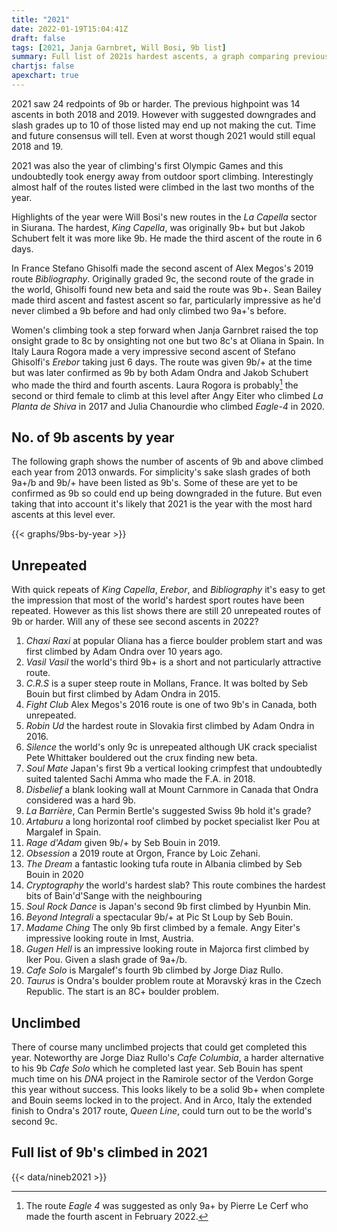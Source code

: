 ```yaml
---
title: "2021"
date: 2022-01-19T15:04:41Z
draft: false
tags: [2021, Janja Garnbret, Will Bosi, 9b list]
summary: Full list of 2021s hardest ascents, a graph comparing previous years, a list of unrepeated 9b's, and a look at a few of the ongoing projects.
chartjs: false
apexchart: true
---
```


2021 saw 24 redpoints of 9b or harder. The previous highpoint was 14 ascents in both 2018 and 2019. However with suggested downgrades and slash grades up to 10 of those listed may end up not making the cut. Time and future consensus will tell. Even at worst though 2021 would still equal 2018 and 19.

2021 was also the year of climbing's first Olympic Games and this undoubtedly took energy away from outdoor sport climbing. Interestingly almost half of the routes listed were climbed in the last two months of the year.

Highlights of the year were Will Bosi's new routes in the *La Capella* sector in Siurana. The hardest, *King Capella*, was originally 9b+ but  but Jakob Schubert felt it was more like 9b. He made the third ascent of the route in 6 days.

In France Stefano Ghisolfi made the second ascent of Alex Megos's 2019 route *Bibliography*. Originally graded 9c, the second route of the grade in the world, Ghisolfi found new beta and said the route was 9b+. Sean Bailey made third ascent and fastest ascent so far, particularly impressive as he'd never climbed a 9b before and had only climbed two 9a+'s before.

Women's climbing took a step forward when Janja Garnbret raised the top onsight grade to 8c by onsighting not one but two 8c's at Oliana in Spain. In Italy Laura Rogora made a very impressive second ascent of Stefano Ghisolfi's *Erebor* taking just 6 days. The route was given 9b/+ at the time but was later confirmed as 9b by both Adam Ondra and Jakob Schubert who made the third and fourth ascents. Laura Rogora is probably[^1] the second or third female to climb at this level after Angy Eiter who climbed *La Planta de Shiva* in 2017 and Julia Chanourdie who climbed *Eagle-4* in 2020.

## No. of 9b ascents by year

The following graph shows the number of ascents of 9b and above climbed each year from 2013 onwards. For simplicity's sake slash grades of both 9a+/b and 9b/+ have been listed as 9b's. Some of these are yet to be confirmed as 9b so could end up being downgraded in the future. But even taking that into account it's likely that 2021 is the year with the most hard ascents at this level ever.

{{< graphs/9bs-by-year >}}


## Unrepeated

With quick repeats of *King Capella*, *Erebor*, and *Bibliography* it's easy to get the impression that most of the world's hardest sport routes have been repeated. However as this list shows there are still 20 unrepeated routes of 9b or harder. Will any of these see second ascents in 2022?

1. *Chaxi Raxi* at popular Oliana has a fierce boulder problem start and was first climbed by Adam Ondra over 10 years ago.
2. *Vasil Vasil* the world's third 9b+ is a short and not particularly attractive route.
3. *C.R.S* is a super steep route in Mollans, France. It was bolted by Seb Bouin but first climbed by Adam Ondra in 2015.
4. *Fight Club* Alex Megos's 2016 route is one of two 9b's in Canada, both unrepeated.
5. *Robin Ud* the hardest route in Slovakia first climbed by Adam Ondra in 2016.
6. *Silence* the world's only 9c is unrepeated although UK crack specialist Pete Whittaker bouldered out the crux finding new beta.
7. *Soul Mate* Japan's first 9b a vertical looking crimpfest that undoubtedly suited talented Sachi Amma who made the F.A. in 2018.
8. *Disbelief* a blank looking wall at Mount Carnmore in Canada that Ondra considered was a hard 9b.
9.  *La Barrière*, Can Permin Bertle's suggested Swiss 9b hold it's grade?
10. *Artaburu* a long horizontal roof climbed by pocket specialist Iker Pou at Margalef in Spain.
11. *Rage d'Adam* given 9b/+ by Seb Bouin in 2019.
12. *Obsession* a 2019 route at Orgon, France by Loic Zehani.
13. *The Dream* a fantastic looking tufa route in Albania climbed by Seb Bouin in 2020
14. *Cryptography* the world's hardest slab? This route combines the hardest bits of Bain'd'Sange with the neighbouring 
15. *Soul Rock Dance* is Japan's second 9b first climbed by Hyunbin Min.
16. *Beyond Integrali* a spectacular 9b/+ at Pic St Loup by Seb Bouin.
17. *Madame Ching* The only 9b first climbed by a female. Angy Eiter's impressive looking route in Imst, Austria.
18. *Gugen Hell* is an impressive looking route in Majorca first climbed by Iker Pou. Given a slash grade of 9a+/b.
19. *Cafe Solo* is Margalef's fourth 9b climbed by Jorge Diaz Rullo.
20. *Taurus* is Ondra's boulder problem route at Moravský kras in the Czech Republic. The start is an 8C+ boulder problem.


## Unclimbed

There of course many unclimbed projects that could get completed this year. Noteworthy are Jorge Diaz Rullo's *Cafe Columbia*, a harder alternative to his 9b *Cafe Solo* which he completed last year. Seb Bouin has spent much time on his *DNA* project in the Ramirole sector of the Verdon Gorge this year without success. This looks likely to be a solid 9b+ when complete and Bouin seems locked in to the project. And in Arco, Italy the extended finish to Ondra's 2017 route, *Queen Line*, could turn out to be the world's second 9c.


## Full list of 9b's climbed in 2021

{{< data/nineb2021 >}}


[^1]: The route *Eagle 4* was suggested as only 9a+ by Pierre Le Cerf who made the fourth ascent in February 2022.